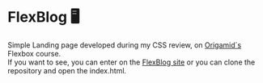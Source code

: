 # FlexBlog 🖥️
Simple Landing page developed during my CSS review, on [Origamid´s](https://www.origamid.com/) Flexbox course. <br/>
If you want to see, you can enter on the [FlexBlog site](https://www.origamid.com/projetos/flexblog/) or you can clone the repository and open the index.html. 
